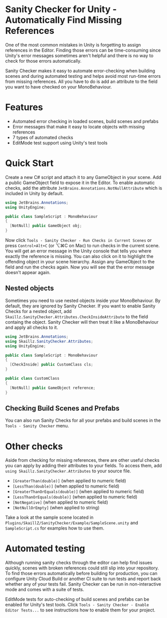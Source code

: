 # Sanity Checker for Unity - Automatically Find Missing References

One of the most common mistakes in Unity is forgetting to assign references in the Editor. Finding those errors can be time-consuming since Unity's error messages sometimes aren't helpful and there is no way to check for those errors automatically.

Sanity Checker makes it easy to automate error-checking when building scenes and during automated testing and helps avoid most run-time errors from missing references. All you have to do is add an attribute to the field you want to have checked on your MonoBehaviour.

# Features

* Automated error checking in loaded scenes, build scenes and prefabs
* Error messages that make it easy to locate objects with missing references
* 7 types of automated checks
* EditMode test support using Unity's test tools

# Quick Start

Create a new C# script and attach it to any GameObject in your scene. Add a public GameObject field to expose it in the Editor. To enable automatic checks, add the attribute `JetBrains.Annotations.NotNullAttribute` which is included in Unity by default.

```csharp
using JetBrains.Annotations;
using UnityEngine;

public class SampleScript : MonoBehaviour
{
  [NotNull] public GameObject obj;
}
```

Now click `Tools - Sanity Checker - Run Checks in Current Scenes` or press `Control+Alt+C` (or ⌥⌘C on Mac) to run checks in the current scene. You will get an error message in the Unity console that tells you where exactly the reference is missing. You can also click on it to highlight the offending object in your scene hierarchy. Assign any GameObject to the field and run the checks again. Now you will see that the error message doesn't appear again.

## Nested objects

Sometimes you need to use nested objects inside your MonoBehaviour. By default, they are ignored by Sanity Checker. If you want to enable Sanity Checks for a nested object, add `Skaillz.SanityChecker.Attributes.CheckInsideAttribute` to the field containg the object. Sanity Checker will then treat it like a MonoBehaviour and apply all checks to it.

```csharp
using JetBrains.Annotations;
using Skaillz.SanityChecker.Attributes;
using UnityEngine;

public class SampleScript : MonoBehaviour
{
  [CheckInside] public CustomClass cls;
}

public class CustomClass
{
  [NotNull] public GameObject reference;
}
```

## Checking Build Scenes and Prefabs

You can also run Sanity Checks for all your prefabs and build scenes in the `Tools - Sanity Checker` menu.

# Other checks

Aside from checking for missing references, there are other useful checks you can apply by adding their attributes to your fields. To access them, add `using Skaillz.SanityChecker.Attributes` to your source file.

* `[GreaterThan(double)]` (when applied to numeric field)
* `[LessThan(double)]` (when applied to numeric field)
* `[GreaterThanOrEquals(double)]` (when applied to numeric field)
* `[LessThanOrEquals(double)]` (when applied to numeric field)
* `[NotNegative]` (when applied to numeric field)
* `[NotNullOrEmpty]` (when applied to string)

Take a look at the sample scene located in `Plugins/SkaillZ/SanityChecker/Example/SampleScene.unity` and `SampleScript.cs` for examples how to use them.

# Automated testing

Although running sanity checks through the editor can help find issues quickly, scenes with broken references could still slip into your repository. To find those errors automatically before building for production, you can configure Unity Cloud Build or another CI suite to run tests and report back whether any of your tests fail. Sanity Checker can be run in non-interactive mode and comes with a suite of tests.

EditMode tests for auto-checking of build scenes and prefabs can be enabled for Unity's test tools. Click `Tools - Sanity Checker - Enable Editor Tests...` to see instructions how to enable them for your project.